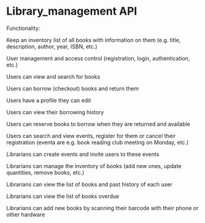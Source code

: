 # Library_management API

Functionality:

Keep an inventory list of all books with information on them (e.g. title, description, author, year, ISBN, etc.)

User management and access control (registration, login, authentication, etc.)

Users can view and search for books

Users can borrow (checkout) books and return them

Users have a profile they can edit

Users can view their borrowing history

Users can reserve books to borrow when they are returned and available

Users can search and view events, register for them or cancel their registration (eventa are e.g. book reading club meeting on Monday, etc.)

Librarians can create events and invite users to these events

Librarians can manage the inventory of books (add new ones, update quantities, remove books, etc.)

Librarians can view the list of books and past history of each user

Librarians can view the list of books overdue

Librarians can add new books by scanning their barcode with their phone or other hardware
